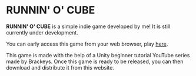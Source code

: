 # RUNNIN' O' CUBE

**RUNNIN' O' CUBE** is a simple indie game developed by me! It is still currently under development.

You can early access this game from your web browser, play [here](/play).

This game is made with the help of a Unity beginner tutorial YouTube series made by Brackeys. Once this game is ready to be released, you can then download and distribute it from this website.
